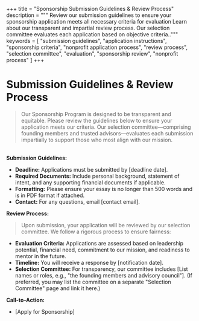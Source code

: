 +++
title = "Sponsorship Submission Guidelines & Review Process"
description = """
Review our submission guidelines to ensure your sponsorship application meets all necessary criteria for evaluation
Learn about our transparent and impartial review process. Our selection committee evaluates each application based on objective criteria.."""
keywords = [
  "submission guidelines",
  "application instructions",
  "sponsorship criteria",
  "nonprofit application process",
  "review process",
  "selection committee",
  "evaluation",
  "sponsorship review",
  "nonprofit process"
]
+++
# Submission Guidelines & Review Process

> Our Sponsorship Program is designed to be transparent and equitable. Please review the guidelines below to ensure your application meets our criteria. Our selection committee—comprising founding members and trusted advisors—evaluates each submission impartially to support those who most align with our mission.

<br>**Submission Guidelines:**

* **Deadline:** Applications must be submitted by \[deadline date\].
* **Required Documents:** Include personal background, statement of intent, and any supporting financial documents if applicable.
* **Formatting:** Please ensure your essay is no longer than 500 words and is in PDF format if attached.
* **Contact:** For any questions, email \[contact email\].

**Review Process:**

> Upon submission, your application will be reviewed by our selection committee. We follow a rigorous process to ensure fairness:

* **Evaluation Criteria:** Applications are assessed based on leadership potential, financial need, commitment to our mission, and readiness to mentor in the future.
* **Timeline:** You will receive a response by \[notification date\].
* **Selection Committee:** For transparency, our committee includes \[List names or roles, e.g., "the founding members and advisory council"\]. (If preferred, you may list the committee on a separate "Selection Committee" page and link it here.)

**Call-to-Action:**

* \[Apply for Sponsorship\]